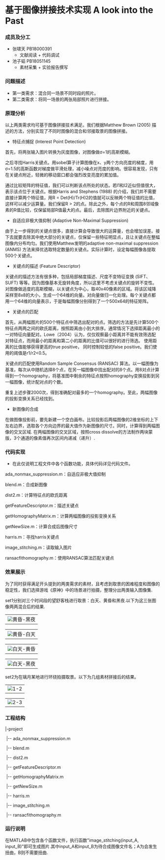 # 基于图像拼接技术实现 A look into the Past

### 成员及分工

+ 张啸天 PB18000391
  + 文献阅读 + 代码调试
+ 池子韬 PB18051145
  + 素材采集 + 实验报告撰写

### 问题描述

+ 第一类需求：混合同一场景不同时段的照片。
+ 第二类需求：将同一场景的两张局部照片进行拼接。


### 原理分析

以上两类需求均可基于图像拼接技术满足。我们根据Matthew Brown (2005) 描述的方法，分别实现了不同时图像的混合和邻接取景的图像拼接。

+ 特征点捕捉 (Interest Point Detection)

首先，将两张输入图片转换为灰度图像，对图像做σ=1的高斯模糊。

之后寻找Harris关键点。用sobel算子计算图像在x、y两个方向亮度的梯度，用σ=1.5的高斯函数对梯度做平滑处理，减小噪点对亮度的影响。很容易发现，只有在关键点附近，轻微的移动窗口都会强烈改变亮度的累加值。

通过比较矩阵的特征值，我们可以判断该点所处的状态。若l1和l2近似但值很大，表示该点位于关键点。根据Harris and Stephens (1988) 的介绍，我们并不需要直接计算两个特征值，用R = Det(H)/Tr(H)2的值就可以反映两个特征值的比值，这样可以减少运算量。我们保留R > 2的点。除此之外，每个点的R和周围8邻域像素的R值比较，仅保留局部R值最大的点。最后，去除图片边界附近的关键点。

+ 自适应非极大值抑制 (Adaptive Non-Maximal Suppression)

由于上一步得到的关键点很多，直接计算会导致很大的运算量，也会增加误差。接下去就要去除其中绝大部分的关键点，仅保留一些特征明显点，且让关键点在整幅图像内分布均匀。我们使用Matthew发明的adaptive non-maximal suppression (ANMS) 方法来择优选取特定数量的关键点。实际计算时，设定每幅图像各提取500个关键点。

+ 关键点的描述 (Feature Descriptor)

关键点的描述方法有很多种，包括局部梯度描述、尺度不变特征变换 (SIFT、SUFT) 等等。因为图像基本无旋转角度，所以这里不考虑关键点的旋转不变性。
对图像做适度的高斯模糊，以关键点为中心，取40x40像素的区域。将该区域降采样至8x8的大小，生成一个64维的向量。对向量做归一化处理。每个关键点都用一个64维的向量表示，于是每幅图像分别得到了一个500x64的特征矩阵。

+ 关键点的匹配

首先，从两幅图片的500个特征点中筛选出配对的点。筛选的方法是先计算500个特征点两两之间的欧氏距离，按照距离由小到大排序。通常情况下选择距离最小的一对特征向量配对。Lowe（2004）认为，仅仅观察最小距离并不能有效筛选配对特征点，而用最小的距离和第二小的距离的比值可以很好的进行筛选。 使用距离的比值能够获得更高的true positive， 同时控制较低的false positive。我们使用的阈值是r1/r2<0.5。

关键点的匹配使用Random Sample Consensus (RANSAC) 算法。以一幅图像为基准，每次从中随机选择8个点，在另一幅图像中找出配对的8个点。用8对点计算得到一个homography，将基准图中剩余的特征点按照homography变换投影到另一幅图像，统计配对点的个数。

重复上述步骤2000次，得到准确配对最多的一个homography。至此，两幅图像的投影变换关系已经找到。

+ 新图像的合成

在做图像投影前，要先新建一个空白画布。比较投影后两幅图像的2维坐标的上下左右边界，选取各个方向边界的最大值作为新图像的尺寸。同时，计算得到两幅图像的交叉区域.
在两幅图像的交叉区域，按照cross dissolve的方法制作两块蒙版，3个通道的像素值再次区间内递减（递升）.

### 代码实现
+ 在此仅说明工程文件中各个函数功能，具体代码详见代码文件。

ada_nonmax_suppression.m：自适应非极大值抑制

blend.m：合成新图像

dist2.m：计算特征点的欧氏距离

getFeatureDescriptor.m：描述关键点

getHomographyMatrix.m：计算两幅图像的投影变换关系

getNewSize.m：计算合成后图像尺寸

harris.m：寻找harris关键点

image_stitching.m：读取输入图片

ransacfithomography.m：使用RANSAC算法匹配关键点
### 效果展示

为了同时获得满足开头提到的两类需求的素材，且考虑到取景的困难程度和图像的稳定性，我们选择游戏《原神》中的场景进行拍摄，整理分出两类输入图像集.

set1分别对三个时间段的望舒客栈进行取景：白天、黄昏和黑夜.以下为这三张图像两两混合后的结果.

<table>
    <tr>
        <td ><center><img src="./result/dawn_night.jpg" >黄昏-黑夜</center></td>
    </tr>
</table>

<table>
    <tr>
        <td ><center><img src="./result/dawn_noon.jpg" >黄昏-白天</center></td>
    </tr>
</table>

<table>
    <tr>
        <td ><center><img src="./result/noon_dawn.jpg" >白天-黄昏</center></td>
    </tr>
</table>

<table>
    <tr>
        <td ><center><img src="./result/noon_night.jpg" >白天-黑夜</center></td>
    </tr>
</table>


set2为在璃月某地进行环绕拍摄取景。以下为几组素材拼接后的结果。

<table>
    <tr>
        <td ><center><img src="./result/1_2.jpg" >1-2</center></td>
    </tr>
</table>

<table>
    <tr>
        <td ><center><img src="./result/2_3.jpg" >2-3</center></td>
    </tr>
</table>


### 工程结构

|-project

​		|-- ada_nonmax_suppression.m

​		|-- blend.m

​		|-- dist2.m

​		|-- getFeatureDescriptor.m

​		|-- getHomographyMatrix.m

​		|-- getNewSize.m

​		|-- harris.m

​		|-- image_stitching.m

​		|-- ransacfithomography.m

### 运行说明

在MATLAB中包含各个函数文件，执行函数"image_stitching(input_A, input_B)"即可生成图片.其中input_A和input_B为待合成图像文件名；A为会发生扭曲，B则不需要扭曲.
